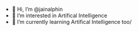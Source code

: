 - 👋 Hi, I’m @jainalphin
- 👀 I’m interested in Artifical Intelligence
- 🌱 I’m currently learning Artifical Intelligence too/


<!---
jainalphin/jainalphin is a ✨ special ✨ repository because its `README.md` (this file) appears on your GitHub profile.
You can click the Preview link to take a look at your changes.
--->
